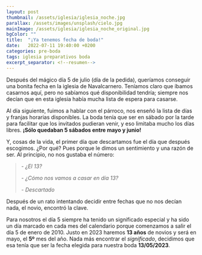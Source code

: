 ```yaml
---
layout: post
thumbnail: /assets/iglesia/iglesia_noche.jpg
parallax: /assets/images/unsplash/cielo.jpg
mainImage: /assets/iglesia/iglesia_noche_original.jpg
bgColor: ""
title:  "¡Ya tenemos fecha de boda!"
date:   2022-07-11 19:40:00 +0200
categories: pre-boda
tags: iglesia preparativos boda
excerpt_separator: <!--resumen-->
---
```

Después del mágico día 5 de julio (día de la pedida), queríamos conseguir una bonita fecha en la iglesia de Navalcarnero. Teníamos claro que íbamos casarnos aquí, pero no sabíamos qué disponibilidad tendría; siempre nos decían que en esta iglesia había mucha lista de espera para casarse.

Al día siguiente, fuimos a hablar con el párroco, nos enseñó la lista de días y franjas horarias disponibles. La boda tenía que ser en sábado por la tarde para facilitar que los invitados pudieran venir, y eso limitaba mucho los días libres. **¡Sólo quedaban 5 sábados entre mayo y junio!** 

Y, cosas de la vida, el primer día que descartamos fue el día que después escogimos. ¿Por qué? Pues porque le dimos un sentimiento y una razón de ser. Al principio, no nos gustaba el número:
> *- ¿El 13?*
> 
> *- ¿Cómo nos vamos a casar en día 13?*
> 
> *- Descartado*


Después de un rato intentando decidir entre fechas que no nos decían nada, el novio, encontró la clave.

Para nosotros el día 5 siempre ha tenido un significado especial y ha sido un día marcado en cada mes del calendario porque comenzamos a salir el día 5 de enero de 2010. Justo en 2023 haremos **13 años** de novios y será en mayo, el **5º** mes del año.
Nada más encontrar el *significado*, decidimos que esa tenía que ser la fecha elegida para nuestra boda **13/05/2023**.

